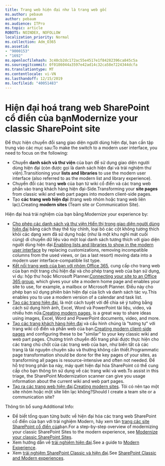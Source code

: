 ```yaml
---
title: Trang web hiện đại như là trang web gốc
ms.author: pebaum
author: pebaum
ms.audience: ITPro
ms.topic: article
ROBOTS: NOINDEX, NOFOLLOW
localization_priority: Normal
ms.collection: Adm_O365
ms.assetid:
- "9000153"
- "1692"
ms.openlocfilehash: 3c48cb2dc172ac55e4517e1f84282396ca845c5a
ms.sourcegitcommit: 0f0186044a3597e42ad14c32ca58e7224344dcfa
ms.translationtype: MT
ms.contentlocale: vi-VN
ms.lasthandoff: 12/15/2019
ms.locfileid: "40051483"
---
```

# <a name="modernize-your-classic-sharepoint-site"></a><span data-ttu-id="e460c-102">Hiện đại hoá trang web SharePoint cổ điển của bạn</span><span class="sxs-lookup"><span data-stu-id="e460c-102">Modernize your classic SharePoint site</span></span>

<span data-ttu-id="e460c-103">Để thực hiện chuyển đổi sang giao diện người dùng hiện đại, bạn cần tập trung vào các mục sau:</span><span class="sxs-lookup"><span data-stu-id="e460c-103">To make the switch to a modern user interface, you need to focus on the following:</span></span>

- <span data-ttu-id="e460c-104">Chuyển **danh sách và thư viện** của bạn để sử dụng giao diện người dùng hiện đại (còn được gọi là danh sách hiện đại và trải nghiệm thư viện).</span><span class="sxs-lookup"><span data-stu-id="e460c-104">Transitioning your **lists and libraries** to use the modern user interface (also referred to as the modern list and library experience).</span></span>
- <span data-ttu-id="e460c-105">Chuyển đổi các trang **web** của bạn từ wiki cổ điển và các trang web phần vào trang khách hàng hiện đại-Side.</span><span class="sxs-lookup"><span data-stu-id="e460c-105">Transforming your **site pages** from classic wiki and web part pages into modern client-side pages.</span></span>
- <span data-ttu-id="e460c-106">Tạo **các trang web hiện đại** (trang web nhóm hoặc trang web liên lạc).</span><span class="sxs-lookup"><span data-stu-id="e460c-106">Creating **modern sites** (Team site or Communication Site).</span></span>

<span data-ttu-id="e460c-107">Hiện đại hoá trải nghiệm của bạn bằng:</span><span class="sxs-lookup"><span data-stu-id="e460c-107">Modernize your experience by:</span></span>
- <span data-ttu-id="e460c-108">[Cho phép các danh sách và thư viện Hiển thị trong giao diện người dùng hiện đại](https://docs.microsoft.com/sharepoint/dev/transform/modernize-userinterface-lists-and-libraries) bằng cách thay thế tùy chỉnh, loại bỏ các cột không tương thích khỏi các dạng xem đã sử dụng hoặc (như là một khu nghỉ mát cuối cùng) di chuyển dữ liệu vào một loại danh sách tương thích với giao diện người dùng hiện đại.</span><span class="sxs-lookup"><span data-stu-id="e460c-108">[Enabling lists and libraries to show in the modern user interface](https://docs.microsoft.com/sharepoint/dev/transform/modernize-userinterface-lists-and-libraries) by replacing customizations, removing incompatible columns from the used views, or (as a last resort) moving data into a modern user interface-compatible list type.</span></span>
- <span data-ttu-id="e460c-109">[Kết nối trang web của bạn với nhóm Office 365](https://docs.microsoft.com/sharepoint/dev/transform/modernize-connect-to-office365-group), cung cấp cho trang web của bạn một trang chủ hiện đại và cho phép trang web của bạn sử dụng, ví dụ: hộp thư hoặc Microsoft Planner.</span><span class="sxs-lookup"><span data-stu-id="e460c-109">[Connecting your site to an Office 365 group](https://docs.microsoft.com/sharepoint/dev/transform/modernize-connect-to-office365-group), which gives your site a modern home page and enables your site to use, for example, a mailbox or Microsoft Planner.</span></span> <span data-ttu-id="e460c-110">Điều này cho phép bạn sử dụng phiên bản hiện đại của lịch và danh sách tác vụ.</span><span class="sxs-lookup"><span data-stu-id="e460c-110">This enables you to use a modern version of a calendar and task list.</span></span>
- <span data-ttu-id="e460c-111">[Tạo các trang hiện đại](https://support.office.com/article/create-and-use-modern-pages-on-a-sharepoint-site-b3d46deb-27a6-4b1e-87b8-df851e503dec), là một cách tuyệt vời để chia sẻ ý tưởng bằng cách sử dụng hình ảnh, Excel, Word và PowerPoint tài liệu, video, và nhiều hơn nữa.</span><span class="sxs-lookup"><span data-stu-id="e460c-111">[Creating modern pages](https://support.office.com/article/create-and-use-modern-pages-on-a-sharepoint-site-b3d46deb-27a6-4b1e-87b8-df851e503dec), is a great way to share ideas using images, Excel, Word and PowerPoint documents, video, and more.</span></span>
- <span data-ttu-id="e460c-112">[Tạo các trang khách hàng hiện đại](https://docs.microsoft.com/sharepoint/dev/transform/modernize-userinterface-site-pages) và cấu hình chúng là "tương tự" với trang wiki cổ điển và phần web của bạn.</span><span class="sxs-lookup"><span data-stu-id="e460c-112">[Creating modern client-side pages](https://docs.microsoft.com/sharepoint/dev/transform/modernize-userinterface-site-pages) and configuring these to be "similar" to your key classic wiki and web part pages.</span></span> <span data-ttu-id="e460c-113">Chương trình chuyển đổi trang phải được thực hiện cho các trang chủ chốt của các trang web của bạn, như biến tất cả các trang là tài nguyên chuyên sâu và thường không cần thiết.</span><span class="sxs-lookup"><span data-stu-id="e460c-113">Programmatic page transformation should be done for the key pages of your sites, as transforming all pages is resource-intensive and often not needed.</span></span> <span data-ttu-id="e460c-114">Để hỗ trợ trong phần ba này, máy quét hiện đại hóa SharePoint có thể cung cấp cho bạn thông tin sử dụng về các trang wiki và web.</span><span class="sxs-lookup"><span data-stu-id="e460c-114">To assist in this triage, the SharePoint Modernization scanner can give you usage information about the current wiki and web part pages.</span></span>
- <span data-ttu-id="e460c-115">[Tạo ra các trang web hiện đại](https://support.office.com/article/create-a-team-site-in-sharepoint-ef10c1e7-15f3-42a3-98aa-b5972711777d).</span><span class="sxs-lookup"><span data-stu-id="e460c-115">[Creating modern sites](https://support.office.com/article/create-a-team-site-in-sharepoint-ef10c1e7-15f3-42a3-98aa-b5972711777d).</span></span> <span data-ttu-id="e460c-116">Tôi có nên tạo một site nhóm hoặc một site liên lạc không?</span><span class="sxs-lookup"><span data-stu-id="e460c-116">Should I create a team site or a communication site?</span></span>

<span data-ttu-id="e460c-117">Thông tin bổ sung:</span><span class="sxs-lookup"><span data-stu-id="e460c-117">Additional Info:</span></span> 
- <span data-ttu-id="e460c-118">Để biết tổng quan từng bước về hiện đại hóa các trang web SharePoint cổ điển của bạn với trải nghiệm Modern, hãy xem tân [trang các site SharePoint cổ điển của](https://docs.microsoft.com/sharepoint/dev/transform/modernize-classic-sites)bạn.</span><span class="sxs-lookup"><span data-stu-id="e460c-118">For a step-by-step overview of modernizing your classic SharePoint Sites to the modern experience, see [Modernize your classic SharePoint Sites](https://docs.microsoft.com/sharepoint/dev/transform/modernize-classic-sites).</span></span>
- <span data-ttu-id="e460c-119">Xem hướng dẫn về [trải nghiệm hiện đại](https://docs.microsoft.com/sharepoint/guide-to-sharepoint-modern-experience).</span><span class="sxs-lookup"><span data-stu-id="e460c-119">See a guide to [Modern Experience](https://docs.microsoft.com/sharepoint/guide-to-sharepoint-modern-experience).</span></span>
- <span data-ttu-id="e460c-120">Xem [trải nghiệm SharePoint Classic và hiện đại](https://support.office.com/article/sharepoint-classic-and-modern-experiences-5725c103-505d-4a6e-9350-300d3ec7d73f).</span><span class="sxs-lookup"><span data-stu-id="e460c-120">See [SharePoint Classic and Modern experiences](https://support.office.com/article/sharepoint-classic-and-modern-experiences-5725c103-505d-4a6e-9350-300d3ec7d73f).</span></span> 




